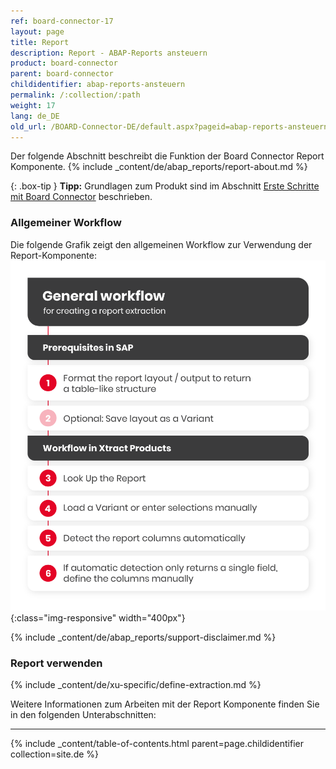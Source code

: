 ```yaml
---
ref: board-connector-17
layout: page
title: Report 
description: Report - ABAP-Reports ansteuern
product: board-connector
parent: board-connector
childidentifier: abap-reports-ansteuern
permalink: /:collection/:path
weight: 17
lang: de_DE
old_url: /BOARD-Connector-DE/default.aspx?pageid=abap-reports-ansteuern
---
```

Der folgende Abschnitt beschreibt die Funktion der Board Connector Report Komponente.
{% include _content/de/abap_reports/report-about.md %}

{: .box-tip }
**Tipp:** Grundlagen zum Produkt sind im Abschnitt [Erste Schritte mit Board Connector](./erste-schritte) beschrieben.

### Allgemeiner Workflow
Die folgende Grafik zeigt den allgemeinen Workflow zur Verwendung der Report-Komponente:<br>
![Report-Workflow](/img/content/report-general-workflow.png){:class="img-responsive" width="400px"}

{% include _content/de/abap_reports/support-disclaimer.md %}

### Report verwenden
{% include _content/de/xu-specific/define-extraction.md %}

Weitere Informationen zum Arbeiten mit der Report Komponente finden Sie in den folgenden Unterabschnitten:

---

{% include _content/table-of-contents.html parent=page.childidentifier collection=site.de %}